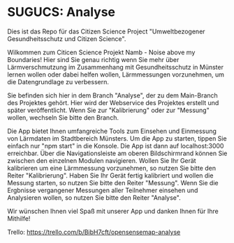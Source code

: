 # SUGUCS: Analyse

Dies ist das Repo für das Citizen Science Project "Umweltbezogener Gesundheitsschutz und Citizen Science".

Wilkommen zum Citicen Science Projekt Namb - Noise above my Boundaries!
Hier sind Sie genau richtig wenn Sie mehr über Lärmverschmutzung im Zusammenhang mit Gesundheitsschutz in Münster lernen wollen oder dabei helfen wollen, Lärmmessungen vorzunehmen, um die Datengrundlage zu verbessern.

Sie befinden sich hier in dem Branch "Analyse", der zu dem Main-Branch des Projektes gehört.
Hier wird der Webservice des Projektes erstellt und später veröffentlicht.
Wenn Sie zur "Kalibrierung" oder zur "Messung" wollen, wechseln Sie bitte den Branch.

Die App bietet Ihnen umfangreiche Tools zum Einsehen und Einmessung von Lärmdaten im Stadtbereich Münsters.
Um die App zu starten, tippen Sie einfach nur "npm start" in die Konsole. Die App ist dann auf localhost:3000 erreichbar.
Über die Navigationsleiste am oberen Bildschirmrand können Sie zwischen den einzelnen Modulen navigieren.
Wollen Sie Ihr Gerät kalibrieren um eine Lärmmessung vorzunehmen, so nutzen Sie bitte den Reiter "Kalibrierung".
Haben Sie Ihr Gerät fertig kalibriert und wollen die Messung starten, so nutzen Sie bitte den Reiter "Messung".
Wenn Sie die Ergbnisse vergangener Messungen aller Teilnehmer einsehen und Analysieren wollen, so nutzen Sie bitte den Reiter "Analyse".

Wir wünschen Ihnen viel Spaß mit unserer App und danken Ihnen für Ihre Mithilfe!

Trello: https://trello.com/b/BibH7cft/opensensemap-analyse
